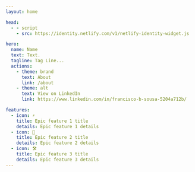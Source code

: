 ```yaml
---
layout: home

head:
  - - script
    - src: https://identity.netlify.com/v1/netlify-identity-widget.js

hero:
  name: Name
  text: Text.
  tagline: Tag Line...
  actions:
    - theme: brand
      text: About
      link: /about
    - theme: alt
      text: View on LinkedIn
      link: https://www.linkedin.com/in/francisco-b-sousa-5204a712b/

features:
  - icon: ⚡️
    title: Epic feature 1 title
    details: Epic feature 1 details
  - icon: 🖖
    title: Epic feature 2 title
    details: Epic feature 2 details
  - icon: 🛠️
    title: Epic feature 3 title
    details: Epic feature 3 details
---
```


<script setup>
import { onMounted } from 'vue'

onMounted(() => {
	if (window.netlifyIdentity) {
		window.netlifyIdentity.on("init", user => {
			if (!user) {
				window.netlifyIdentity.on("login", () => {
					document.location.href = "/admin/";
				});
			}
		});
	}
})
</script>
